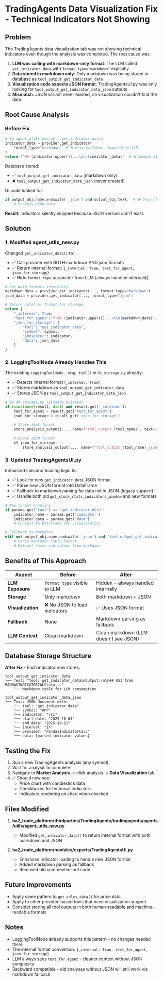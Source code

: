 # TradingAgents Data Visualization Fix - Technical Indicators Not Showing

## Problem
The TradingAgents data visualization tab was not showing technical indicators even though the analysis was completed. The root cause was:

1. **LLM was calling with markdown-only format**: The LLM called `get_indicator_data` with `format_type="markdown"` explicitly
2. **Data stored in markdown only**: Only markdown was being stored in database as `tool_output_get_indicator_data`
3. **Visualization code expects JSON format**: TradingAgentsUI.py was only looking for `tool_output_get_indicator_data_json` outputs
4. **Mismatch**: JSON variant never existed, so visualization couldn't find the data

## Root Cause Analysis

### Before Fix
```python
# In agent_utils_new.py - get_indicator_data()
indicator_data = provider.get_indicator(
    format_type="markdown"  # ❌ Only markdown, exposed to LLM
)
return f"## {indicator.upper()}...\n\n{indicator_data}"  # ❌ Simple string return
```

Database stored:
- ✅ `tool_output_get_indicator_data` (markdown only)
- ❌ `tool_output_get_indicator_data_json` (never created)

UI code looked for:
```python
if output_obj.name.endswith('_json') and output_obj.text:  # ❌ Only checks _json suffix
    # Process JSON data
```

**Result**: Indicators silently skipped because JSON version didn't exist.

## Solution

### 1. Modified agent_utils_new.py
Changed `get_indicator_data()` to:
- ✅ Call provider with BOTH markdown AND json formats
- ✅ Return internal format: `{_internal: True, text_for_agent, json_for_storage}`
- ✅ Hide `format_type` parameter from LLM (always handled internally)

```python
# Get both formats internally
markdown_data = provider.get_indicator(..., format_type="markdown")
json_data = provider.get_indicator(..., format_type="json")

# Return internal format for storage
return {
    "_internal": True,
    "text_for_agent": f"## {indicator.upper()}...\n\n{markdown_data}",
    "json_for_storage": {
        "tool": "get_indicator_data",
        "symbol": symbol,
        "indicator": indicator,
        "data": json_data
    }
}
```

### 2. LoggingToolNode Already Handles This
The existing `LoggingToolNode._wrap_tool()` in `db_storage.py` already:
- ✅ Detects internal format (`_internal: True`)
- ✅ Stores markdown as `tool_output_get_indicator_data`
- ✅ Stores JSON as `tool_output_get_indicator_data_json`

```python
# In db_storage.py (already existed)
if isinstance(result, dict) and result.get('_internal'):
    text_for_agent = result.get('text_for_agent')
    json_for_storage = result.get('json_for_storage')
    
    # Store text format
    store_analysis_output(..., name=f"tool_output_{tool_name}", text=...)
    
    # Store JSON format
    if json_for_storage:
        store_analysis_output(..., name=f"tool_output_{tool_name}_json", text=json.dumps(json_for_storage))
```

### 3. Updated TradingAgentsUI.py
Enhanced indicator loading logic to:
- ✅ Look for new `get_indicator_data` JSON format
- ✅ Parse new JSON format into DataFrame
- ✅ Fallback to markdown parsing for data not in JSON (legacy support)
- ✅ Handle both old `get_stock_stats_indicators_window` and new formats

```python
# New format handling
if params.get('tool') == 'get_indicator_data':
    indicator_name = params.get('indicator')
    indicator_data = params.get('data')
    # Convert to DataFrame for visualization

# Fallback to markdown
elif not output_obj.name.endswith('_json') and 'tool_output_get_indicator_data' in output_obj.name:
    # Parse markdown table format
    # Extract dates and values from markdown
```

## Benefits of This Approach

| Aspect | Before | After |
|--------|--------|-------|
| **LLM Exposure** | `format_type` visible to LLM | Hidden - always handled internally |
| **Storage** | Only markdown | Both markdown + JSON |
| **Visualization** | ❌ No JSON to load indicators | ✅ Uses JSON format |
| **Fallback** | None | Markdown parsing as fallback |
| **LLM Context** | Clean markdown | Clean markdown (LLM doesn't see JSON) |

## Database Storage Structure

**After Fix** - Each indicator now stores:

```
tool_output_get_indicator_data
└── Text: "Tool: get_indicator_data\nOutput:\n\n## RSI from PANDASINDICATORCALC\n\n..."
    └── Markdown table for LLM consumption

tool_output_get_indicator_data_json
└── Text: JSON document with:
    └── tool: "get_indicator_data"
    └── symbol: "APP"
    └── indicator: "rsi"
    └── start_date: "2025-10-01"
    └── end_date: "2025-10-21"
    └── interval: "1h"
    └── provider: "PandasIndicatorCalc"
    └── data: {parsed indicator values}
```

## Testing the Fix

1. Run a new TradingAgents analysis (any symbol)
2. Wait for analysis to complete
3. Navigate to **Market Analysis** → click analysis → **Data Visualization** tab
4. ✅ Should now see:
   - Price chart with candlestick data
   - Checkboxes for technical indicators
   - Indicators rendering on chart when checked

## Files Modified

1. **ba2_trade_platform/thirdparties/TradingAgents/tradingagents/agents/utils/agent_utils_new.py**
   - Modified `get_indicator_data()` to return internal format with both markdown and JSON

2. **ba2_trade_platform/modules/experts/TradingAgentsUI.py**
   - Enhanced indicator loading to handle new JSON format
   - Added markdown parsing as fallback
   - Removed old commented-out code

## Future Improvements

- Apply same pattern to `get_ohlcv_data()` for price data
- Apply to other provider-based tools that need visualization support
- Consider storing all tool outputs in both human-readable and machine-readable formats

## Notes

- LoggingToolNode already supports this pattern - no changes needed there
- The internal format convention: `{_internal: True, text_for_agent, json_for_storage}`
- LLM always sees `text_for_agent` - cleaner context without JSON complexity
- Backward compatible - old analyses without JSON will still work via markdown fallback
